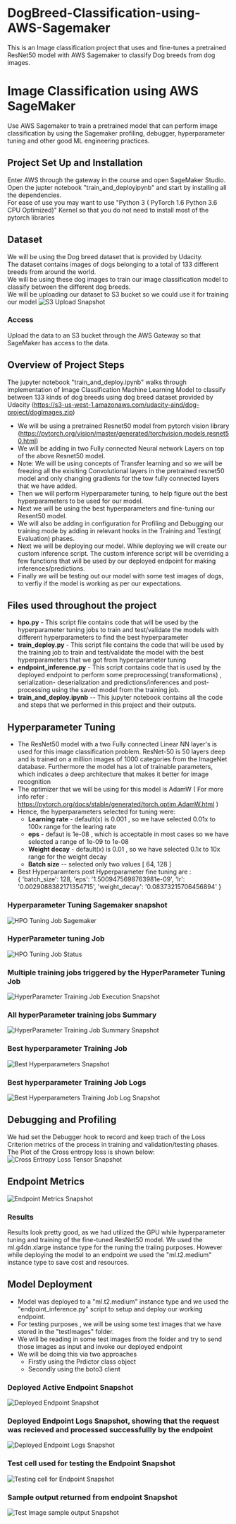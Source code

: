 # DogBreed-Classification-using-AWS-Sagemaker

This is an Image classification project that uses and fine-tunes a pretrained ResNet50 model with AWS Sagemaker to classify Dog breeds from dog images.

# Image Classification using AWS SageMaker

Use AWS Sagemaker to train a pretrained model that can perform image classification by using the Sagemaker profiling, debugger, hyperparameter tuning and other good ML engineering practices.

## Project Set Up and Installation
Enter AWS through the gateway in the course and open SageMaker Studio. <br>
Open the jupter notebook "train_and_deployipynb" and start by installing all the dependencies. <br>
For ease of use you may want to use "Python 3 ( PyTorch 1.6 Python 3.6 CPU Optimized)" Kernel so that you do not need to install most of the pytorch libraries <br>

## Dataset
We will be using the Dog breed dataset that is provided by Udacity.<br>
The dataset contains images of dogs belonging to a total of 133 different breeds from around the world. <br>
We will be using these dog images to train our image classification model to classify between the  different dog breeds.<br>
We will be uploading our dataset to S3 bucket so we could use it for training our model
![S3 Upload Snapshot](https://github.com/Prafull-parmar/DogBreed-Classification-using-AWS-Sagemaker/blob/dogbreed_proj/snapshots/S3_upload_snapshot.PNG)

### Access
Upload the data to an S3 bucket through the AWS Gateway so that SageMaker has access to the data. 

## Overview of Project Steps
The jupyter notebook "train_and_deploy.ipynb" walks through implementation of  Image Classification Machine Learning Model to classify between 133 kinds of dog breeds using dog breed dataset provided by Udacity (https://s3-us-west-1.amazonaws.com/udacity-aind/dog-project/dogImages.zip)

* We will be using a pretrained Resnet50  model from pytorch vision library (https://pytorch.org/vision/master/generated/torchvision.models.resnet50.html)
* We will be adding in two Fully connected Neural network Layers on top of the above Resnet50 model.
* Note: We will be using concepts of Transfer learning and so we will be freezing all the exisiting Convolutional layers in the pretrained resnet50 model and only changing gradients for the tow fully connected layers that we have added.
* Then we will perform Hyperparameter tuning, to help figure out the best hyperparameters to be used for our model.
* Next we will be using the best hyperparameters and fine-tuning our Resent50 model.
* We will also be adding in configuration for Profiling and Debugging our training mode by adding in relevant hooks in the Training and Testing( Evaluation) phases.
* Next we will be deploying our model. While deploying we will create our custom inference script. The custom inference script will be overriding a few functions that will be used by our deployed endpoint for making inferences/predictions.
* Finally we will be testing out our model with some test images of dogs, to verfiy if the model is working as per our expectations.


## Files used throughout the project

* **hpo.py** - This script file contains code that will be used by the hyperparameter tuning jobs to train and test/validate the models with different hyperparameters to find the best hyperparameter
* **train_deploy.py** - This script file contains the code that will be used by the training job to train and test/validate the model with the best hyperparameters that we got from hyperparameter tuning
* **endpoint_inference.py** - This script contains code that is used by the deployed endpoint to perform some preprocessing( transformations) , serialization- deserialization and predictions/inferences  and post-processing using the saved model from the training job.
* **train_and_deploy.ipynb** -- This jupyter notebook contains all the code and steps that we performed in this project and their outputs.

## Hyperparameter Tuning

* The ResNet50 model with a two Fully connected Linear NN layer's is used for this image classification problem. ResNet-50 is 50 layers deep and is trained on a million images of 1000 categories from the ImageNet database. Furthermore the model has a lot of trainable parameters, which indicates a deep architecture that makes it better for image recognition
* The optimizer that we will be using for this model is AdamW ( For more info refer : https://pytorch.org/docs/stable/generated/torch.optim.AdamW.html )
* Hence, the hyperparameters selected for tuning were:
  * **Learning rate** - default(x)  is 0.001 , so we have selected 0.01x to 100x range for the learing rate
  * **eps** - defaut is 1e-08 , which is acceptable in most cases so we have selected a range of 1e-09 to 1e-08
  * **Weight decay**  - default(x)  is 0.01 , so we have selected 0.1x to 10x range for the weight decay
  * **Batch size** -- selected only two values [ 64, 128 ]   
* Best Hyperparamters post Hyperparameter fine tuning are : <br>
 { 'batch_size': 128, 'eps': '1.5009475698763981e-09', 'lr': '0.0029088382171354715', 'weight_decay': '0.08373215706456894' }
### Hyperparameter Tuning Sagemaker snapshot
![HPO Tuning Job Sagemaker](https://github.com/Prafull-parmar/DogBreed-Classification-using-AWS-Sagemaker/blob/dogbreed_proj/snapshots/hpo_tuning_sagemaker_snapshot.PNG)
### HyperParameter tuning Job
![HPO Tuning Job Status](https://github.com/Prafull-parmar/DogBreed-Classification-using-AWS-Sagemaker/blob/dogbreed_proj/snapshots/hpo_job_success_snapshot.PNG)
### Multiple training jobs triggered by the HyperParameter Tuning Job
![HyperParameter Training Job Execution Snapshot](https://github.com/Prafull-parmar/DogBreed-Classification-using-AWS-Sagemaker/blob/dogbreed_proj/snapshots/Hyperparameter_tuning_job_executions.PNG)
### All hyperParameter training jobs Summary
![HyperParameter Training Job Summary Snapshot](https://github.com/Prafull-parmar/DogBreed-Classification-using-AWS-Sagemaker/blob/dogbreed_proj/snapshots/hpo_training_job_summary_snapshot.PNG)
### Best hyperparameter Training Job
![Best Hyperparameters Snapshot](https://github.com/Prafull-parmar/DogBreed-Classification-using-AWS-Sagemaker/blob/dogbreed_proj/snapshots/best_hyperparameters_snapshot.PNG)
### Best hyperparameter Training Job Logs
![Best Hyperparameters Training Job Log Snapshot](https://github.com/Prafull-parmar/DogBreed-Classification-using-AWS-Sagemaker/blob/dogbreed_proj/snapshots/best_hpo_training_job_logs.PNG)

## Debugging and Profiling

We had set the Debugger hook to record and keep trach of the Loss Criterion metrics of the process in training and validation/testing phases. The Plot of the Cross entropy loss is shown below:
![Cross Entropy Loss Tensor Snapshot](https://github.com/Prafull-parmar/DogBreed-Classification-using-AWS-Sagemaker/blob/dogbreed_proj/snapshots/debugging_tensor_plot.PNG)

## Endpoint Metrics
![Endpoint Metrics Snapshot](https://github.com/Prafull-parmar/DogBreed-Classification-using-AWS-Sagemaker/blob/dogbreed_proj/snapshots/Endpoint_cpu_metrics.PNG)
### Results
Results look pretty good, as we had utilized the GPU while hyperparameter tuning and training of the fine-tuned ResNet50 model. We used the ml.g4dn.xlarge instance type for the runing the traiing purposes.
However while deploying the model to an endpoint we used the "ml.t2.medium" instance type to save cost and resources.




## Model Deployment
* Model was deployed to a "ml.t2.medium" instance type and we used the "endpoint_inference.py" script to setup and deploy our working endpoint.
* For testing purposes , we will be using some test images that we have stored in the "testImages" folder. 
* We will be reading in some test images from the folder and try to send those images as input and invoke our deployed endpoint
* We will be doing this via two approaches
  * Firstly using the Prdictor class object
  * Secondly using the boto3 client
### Deployed Active Endpoint Snapshot
![Deployed Endpoint Snapshot](https://github.com/Prafull-parmar/DogBreed-Classification-using-AWS-Sagemaker/blob/dogbreed_proj/snapshots/Deployed_Endpoint.PNG)
### Deployed Endpoint Logs Snapshot, showing that the request was recieved and processed successfullly by the endpoint
![Deployed Endpoint Logs Snapshot](https://github.com/Prafull-parmar/DogBreed-Classification-using-AWS-Sagemaker/blob/dogbreed_proj/snapshots/Deployed_endpoint_query_logs.PNG)
### Test cell used for testing the Endpoint Snapshot
![Testing cell for Endpoint Snapshot](https://github.com/Prafull-parmar/DogBreed-Classification-using-AWS-Sagemaker/blob/dogbreed_proj/snapshots/test_image_sample_cell.PNG)
### Sample output returned from endpoint Snapshot
![Test Image sample output Snapshot](https://github.com/Prafull-parmar/DogBreed-Classification-using-AWS-Sagemaker/blob/dogbreed_proj/snapshots/sample_endpoint_test_output.PNG)

